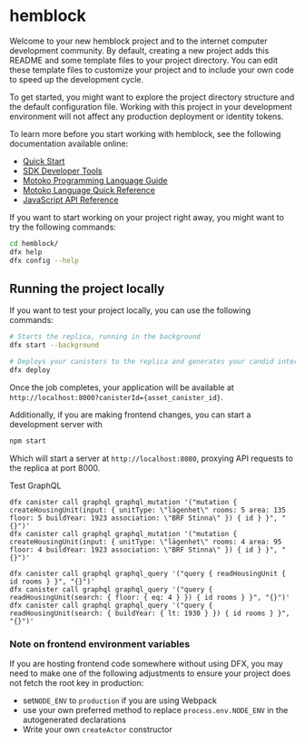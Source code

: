# hemblock

Welcome to your new hemblock project and to the internet computer development community. By default, creating a new project adds this README and some template files to your project directory. You can edit these template files to customize your project and to include your own code to speed up the development cycle.

To get started, you might want to explore the project directory structure and the default configuration file. Working with this project in your development environment will not affect any production deployment or identity tokens.

To learn more before you start working with hemblock, see the following documentation available online:

- [Quick Start](https://sdk.dfinity.org/docs/quickstart/quickstart-intro.html)
- [SDK Developer Tools](https://sdk.dfinity.org/docs/developers-guide/sdk-guide.html)
- [Motoko Programming Language Guide](https://sdk.dfinity.org/docs/language-guide/motoko.html)
- [Motoko Language Quick Reference](https://sdk.dfinity.org/docs/language-guide/language-manual.html)
- [JavaScript API Reference](https://erxue-5aaaa-aaaab-qaagq-cai.raw.ic0.app)

If you want to start working on your project right away, you might want to try the following commands:

```bash
cd hemblock/
dfx help
dfx config --help
```

## Running the project locally

If you want to test your project locally, you can use the following commands:

```bash
# Starts the replica, running in the background
dfx start --background

# Deploys your canisters to the replica and generates your candid interface
dfx deploy
```

Once the job completes, your application will be available at `http://localhost:8000?canisterId={asset_canister_id}`.

Additionally, if you are making frontend changes, you can start a development server with

```bash
npm start
```

Which will start a server at `http://localhost:8080`, proxying API requests to the replica at port 8000.

Test GraphQL
```
dfx canister call graphql graphql_mutation '("mutation { createHousingUnit(input: { unitType: \"lägenhet\" rooms: 5 area: 135 floor: 5 buildYear: 1923 association: \"BRF Stinna\" }) { id } }", "{}")' 
dfx canister call graphql graphql_mutation '("mutation { createHousingUnit(input: { unitType: \"lägenhet\" rooms: 4 area: 95 floor: 4 buildYear: 1923 association: \"BRF Stinna\" }) { id } }", "{}")' 

dfx canister call graphql graphql_query '("query { readHousingUnit { id rooms } }", "{}")'
dfx canister call graphql graphql_query '("query { readHousingUnit(search: { floor: { eq: 4 } }) { id rooms } }", "{}")'
dfx canister call graphql graphql_query '("query { readHousingUnit(search: { buildYear: { lt: 1930 } }) { id rooms } }", "{}")'
```

### Note on frontend environment variables

If you are hosting frontend code somewhere without using DFX, you may need to make one of the following adjustments to ensure your project does not fetch the root key in production:

- set`NODE_ENV` to `production` if you are using Webpack
- use your own preferred method to replace `process.env.NODE_ENV` in the autogenerated declarations
- Write your own `createActor` constructor